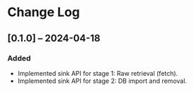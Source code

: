 # Change Log

## [0.1.0] – 2024-04-18
### Added
- Implemented sink API for stage 1: Raw retrieval (fetch).
- Implemented sink API for stage 2: DB import and removal.

